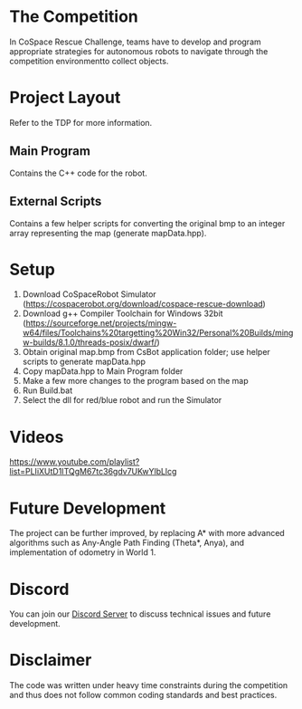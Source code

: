 # The Competition
In CoSpace Rescue Challenge, teams have to develop and program appropriate strategies for autonomous robots to navigate through the competition environmentto collect objects.

# Project Layout
Refer to the TDP for more information.
## Main Program
Contains the C++ code for the robot.

## External Scripts
Contains a few helper scripts for converting the original bmp to an integer array representing the map (generate mapData.hpp).

# Setup
1. Download CoSpaceRobot Simulator (https://cospacerobot.org/download/cospace-rescue-download)
2. Download g++ Compiler Toolchain for Windows 32bit (https://sourceforge.net/projects/mingw-w64/files/Toolchains%20targetting%20Win32/Personal%20Builds/mingw-builds/8.1.0/threads-posix/dwarf/)
3. Obtain original map.bmp from CsBot application folder; use helper scripts to generate mapData.hpp
4. Copy mapData.hpp to Main Program folder 
5. Make a few more changes to the program based on the map
6. Run Build.bat
7. Select the dll for red/blue robot and run the Simulator 

# Videos
https://www.youtube.com/playlist?list=PLIiXUtD1ITQgM67tc36gdv7UKwYlbLlcg

# Future Development
The project can be further improved, by replacing A* with more advanced algorithms such as Any-Angle Path Finding (Theta*, Anya), and implementation of odometry in World 1.

# Discord
You can join our [Discord Server](https://discord.gg/sagtrca) to discuss technical issues and future development.

# Disclaimer
The code was written under heavy time constraints during the competition and thus does not follow common coding standards and best practices.
